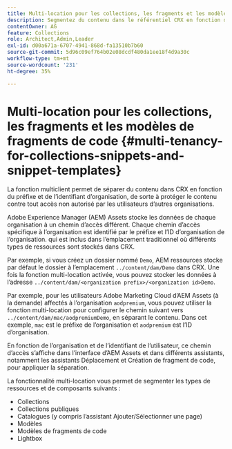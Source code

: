 ```yaml
---
title: Multi-location pour les collections, les fragments et les modèles de fragments de code
description: Segmentez du contenu dans le référentiel CRX en fonction de l’organisation du client afin d’empêcher tout accès non autorisé.
contentOwner: AG
feature: Collections
role: Architect,Admin,Leader
exl-id: d00a671a-6707-4941-868d-fa13510b7b60
source-git-commit: 5d96c09ef764b02e08dcdf480da1ee18f4d9a30c
workflow-type: tm+mt
source-wordcount: '231'
ht-degree: 35%

---
```


# Multi-location pour les collections, les fragments et les modèles de fragments de code {#multi-tenancy-for-collections-snippets-and-snippet-templates}

La fonction multiclient permet de séparer du contenu dans CRX en fonction du préfixe et de l’identifiant d’organisation, de sorte à protéger le contenu contre tout accès non autorisé par les utilisateurs d’autres organisations.

Adobe Experience Manager (AEM) Assets stocke les données de chaque organisation à un chemin d’accès différent. Chaque chemin d’accès spécifique à l’organisation est identifié par le préfixe et l’ID d’organisation de l’organisation.
qui est inclus dans l’emplacement traditionnel où différents types de ressources sont stockés dans CRX.

Par exemple, si vous créez un dossier nommé `Demo`, AEM ressources stocke par défaut le dossier à l’emplacement `../content/dam/Demo` dans CRX. Une fois la fonction multi-location activée, vous pouvez stocker les données à l’adresse `../content/dam/<organization prefix>/<organization id>Demo`.

Par exemple, pour les utilisateurs Adobe Marketing Cloud d’AEM Assets (à la demande) affectés à l’organisation `aodpremium`, vous pouvez utiliser la fonction multi-location pour configurer le chemin suivant vers `../content/dam/mac/aodpremiumDemo`, en séparant le contenu. Dans cet exemple, `mac` est le préfixe de l’organisation et `aodpremium` est l’ID d’organisation.

En fonction de l’organisation et de l’identifiant de l’utilisateur, ce chemin d’accès s’affiche dans l’interface d’AEM Assets et dans différents assistants, notamment les assistants Déplacement et Création de fragment de code, pour appliquer la séparation.

La fonctionnalité multi-location vous permet de segmenter les types de ressources et de composants suivants :

* Collections
* Collections publiques
* Catalogues (y compris l’assistant Ajouter/Sélectionner une page)
* Modèles
* Modèles de fragments de code
* Lightbox
